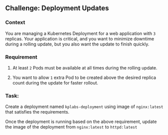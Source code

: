## Challenge: Deployment Updates

### Context
You are managing a Kubernetes Deployment for a web application with `3` replicas. Your application is critical, and you want to minimize downtime during a rolling update, but you also want the update to finish quickly.

### Requirement

1. At least `2` Pods must be available at all times during the rolling update.

2. You want to allow `1` extra Pod to be created above the desired replica count during the update for faster rollout.

### Task:

Create a deployment named `kplabs-deployment` using image of `nginx:latest` that satisfies the requirements.

Once the deployment is running based on the above requirement, update the image of the deployment from `nginx:latest` to `httpd:latest`
